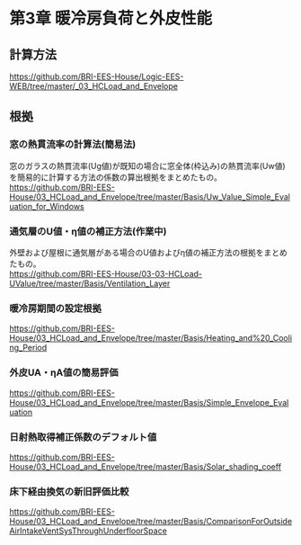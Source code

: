 # 第3章 暖冷房負荷と外皮性能

## 計算方法
https://github.com/BRI-EES-House/Logic-EES-WEB/tree/master/_03_HCLoad_and_Envelope

## 根拠

### 窓の熱貫流率の計算法(簡易法)
窓のガラスの熱貫流率(Ug値)が既知の場合に窓全体(枠込み)の熱貫流率(Uw値)を簡易的に計算する方法の係数の算出根拠をまとめたもの。  
https://github.com/BRI-EES-House/03_HCLoad_and_Envelope/tree/master/Basis/Uw_Value_Simple_Evaluation_for_Windows

### 通気層のU値・η値の補正方法(作業中)
外壁および屋根に通気層がある場合のU値およびη値の補正方法の根拠をまとめたもの。  
https://github.com/BRI-EES-House/03-03-HCLoad-UValue/tree/master/Basis/Ventilation_Layer

### 暖冷房期間の設定根拠
https://github.com/BRI-EES-House/03_HCLoad_and_Envelope/tree/master/Basis/Heating_and%20_Cooling_Period

### 外皮UA・ηA値の簡易評価
https://github.com/BRI-EES-House/03_HCLoad_and_Envelope/tree/master/Basis/Simple_Envelope_Evaluation

### 日射熱取得補正係数のデフォルト値
https://github.com/BRI-EES-House/03_HCLoad_and_Envelope/tree/master/Basis/Solar_shading_coeff

### 床下経由換気の新旧評価比較
https://github.com/BRI-EES-House/03_HCLoad_and_Envelope/tree/master/Basis/ComparisonForOutsideAirIntakeVentSysThroughUnderfloorSpace

